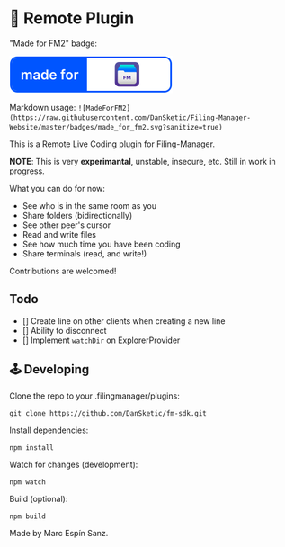# 🔭 Remote Plugin

"Made for FM2" badge:

![made_for_FM2](https://github.com/DanSketic/Filing-Manager-Website/blob/graviton-rewrite/badges/made_for_fm2.svg)

Markdown usage:
```![MadeForFM2](https://raw.githubusercontent.com/DanSketic/Filing-Manager-Website/master/badges/made_for_fm2.svg?sanitize=true)```

This is a Remote Live Coding plugin for Filing-Manager.

**NOTE**: This is very **experimantal**, unstable, insecure, etc. Still in work in progress.

What you can do for now:
* See who is in the same room as you
* Share folders (bidirectionally)
* See other peer's cursor
* Read and write files
* See how much time you have been coding
* Share terminals (read, and write!)

Contributions are welcomed!

## Todo
* [] Create line on other clients when creating a new line
* [] Ability to disconnect
* [] Implement `watchDir` on ExplorerProvider

## 🕹 Developing
Clone the repo to your .filingmanager/plugins:
```shell
git clone https://github.com/DanSketic/fm-sdk.git
```

Install dependencies:
```shell
npm install
```

Watch for changes (development):
```shell
npm watch
```

Build (optional):
```shell
npm build
```

Made by Marc Espín Sanz.
